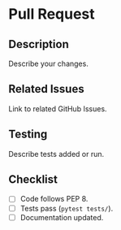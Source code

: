 # Pull Request

## Description
Describe your changes.

## Related Issues
Link to related GitHub Issues.

## Testing
Describe tests added or run.

## Checklist
- [ ] Code follows PEP 8.
- [ ] Tests pass (`pytest tests/`).
- [ ] Documentation updated.
